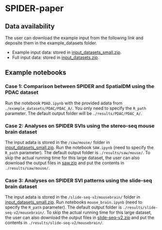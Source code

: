 # SPIDER-paper

## Data availability
The user can download the example input from the following link and deposite them in the example_datasets folder.
- Example input data: stored in [input_datasets_small.zip](https://portland-my.sharepoint.com/:u:/g/personal/shiyingli7-c_my_cityu_edu_hk/EfGc0cv8EwlKjPNQmwi11ZwBEdoDQpCZdfBUn-WDNy_8zg?e=qbMLqy). 
- Full input data: stored in [input_datasets.zip](https://portland-my.sharepoint.com/:u:/g/personal/shiyingli7-c_my_cityu_edu_hk/EV3Xv7sSj75Fp6VBCHnOPAUBCdwTADbU70uqKv6fIq5rPw?e=yoGFM4).

## Example notebooks

### Case 1: Comparison between SPIDER and SpatialDM using the PDAC dataset
Run the notebook `PDAD.ipynb` with the provided adata from `./example_datasets/PDAC/PDAC_A/`. You only need to specify the `R_path` parameter. The default output folder will be `./results/PDAC/PDAC_A/`.

### Case 2: Analyses on SPIDER SVIs using the stereo-seq mouse brain dataset
The input adata is stored in the `/saw/mouse/` folder in [input_datasets_small.zip](https://portland-my.sharepoint.com/:u:/g/personal/shiyingli7-c_my_cityu_edu_hk/EfGc0cv8EwlKjPNQmwi11ZwBEdoDQpCZdfBUn-WDNy_8zg?e=qbMLqy). 
Run the notebook `SAW.ipynb` (need to specify the `R_path` parameter). The default output folder is `./results/saw/mouse/`. To skip the actual running time for this large dataset, the user can also download the output files in [saw.zip](https://portland-my.sharepoint.com/:u:/g/personal/shiyingli7-c_my_cityu_edu_hk/EWlpevc-GDtDj8q0RGZBPy4BRmw0rnwYIKf6wNBeOm6sfw?e=VKY5AF) and put the contents in `./results/saw/mouse/`.

### Case 3: Analyses on SPIDER SVI patterns using the slide-seq brain dataset
The input adata is stored in the `/slide-seq-v2/mousebrain/` folder in [input_datasets_small.zip](https://portland-my.sharepoint.com/:u:/g/personal/shiyingli7-c_my_cityu_edu_hk/EfGc0cv8EwlKjPNQmwi11ZwBEdoDQpCZdfBUn-WDNy_8zg?e=qbMLqy). 
Run notebooks `mouse_brain.ipynb` (need to specify the `R_path` parameter). The default output folder is `./results/slide-seq-v2/mousebrain/`. To skip the actual running time for this large dataset, the user can also download the output files in [slide-seq-v2.zip](https://portland-my.sharepoint.com/:u:/g/personal/shiyingli7-c_my_cityu_edu_hk/ESwmKf_lfBdJhGwWpWXmFvgB7e_vRy8QYuQgPZEl8iL9jA?e=PlCnbx) and put the contents in `./results/slide-seq-v2/mousebrain/`.